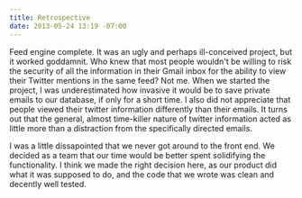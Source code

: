 ```yaml
---
title: Retrospective
date: 2013-05-24 13:19 -07:00
---
```


Feed engine complete.  It was an ugly and perhaps ill-conceived project, but it worked goddamnit.  Who knew that most people wouldn't be willing to risk the security of all the information in their Gmail inbox for the ability to view their Twitter mentions in the same feed?  Not me.  When we started the project, I was underestimated how invasive it would be to save private emails to our database, if only for a short time.  I also did not appreciate that people viewed their twitter information differently than their emails.  It turns out that the general, almost time-killer nature of twitter information acted as little more than a distraction from the specifically directed emails.

I was a little dissapointed that we never got around to the front end. We decided as a team that our time would be better spent solidifying the functionality. I think we made the right decision here, as our product did what it was supposed to do, and the code that we wrote was clean and decently well tested.
